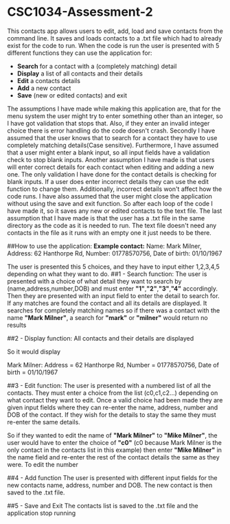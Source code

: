 # CSC1034-Assessment-2
This contacts app allows users to edit, add, load and save contacts from the command line.
It saves and loads contacts to a .txt file which had to already exist for the code to run.
When the code is run the user is presented with 5 different functions they can use the application
for:
* **Search** for a contact with a (completely matching) detail 
* **Display** a list of all contacts and their details
* **Edit** a contacts details
* **Add** a new contact
* **Save** (new or edited contacts) and exit

The assumptions I have made while making this application are, that for
the menu system the user might try to enter something other than
an integer, so I have got validation that stops that. Also, if they enter 
an invalid integer choice there is error handling do the code doesn't crash. 
Secondly I have assumed that the user knows that to search
for a contact they have to use completely matching details(Case sensitive). Furthermore, 
I have assumed that a user might enter a blank input, so all input fields have a validation check to 
stop blank inputs. Another assumption I have made is that users will enter correct details for each contact when 
editing and adding a new one. The only validation I have done for the contact details is checking for blank inputs.
If a user does enter incorrect details they can use the edit function to change them. Additionally, incorrect details won't 
affect how the code runs. I have also assumed that the user might close the application without using the save and exit
function. So after each loop of the code I have made it, so it saves any new or edited contacts to the text file.
The last assumption that I have made is that the user has a .txt file in the same directory as the code as it is needed to run.
The text file doesn't need any contacts in the file as it runs with an empty one it just needs to be there.

##How to use the application:
**Example contact:**
Name: Mark Milner, Address: 62 Hanthorpe Rd, Number: 01778570756, Date of birth: 01/10/1967

The user is presented this 5 choices, and they have to input either 1,2,3,4,5 depending on 
what they want to do.
##1 - Search function:
The user is presented with a choice of what detail they want to search by (name,address,number,DOB)
and must enter **"1"**,**"2"**,**"3"**,**"4"** accordingly. Then they are presented with an input field to enter the detail to search for. If any matches
are found the contact and all its details are displayed. It searches for completely matching names so if there was a contact with
the name **"Mark Milner"**, a search for **"mark"** or **"milner"** would return no results

##2 - Display function:
All contacts and their details are displayed

So it would display

Mark Milner: Address = 62 Hanthorpe Rd, Number = 01778570756, Date of birth = 01/10/1967

##3 - Edit function:
The user is presented with a numbered list of all the contacts. They must enter a choice from the list (c0,c1,c2...) 
depending on what contact they want to edit. Once a valid
choice had been made they are given input fields where they can re-enter the
name, address, number and DOB of the contact. If they wish for the details to stay the same
they must re-enter the same details.

So if they wanted to edit the name of **"Mark Milner"** to **"Mike Milner"**, the user would have to enter the choice of 
**"c0"** (c0 because Mark Milner is the only contact in the contacts list in this example) 
then enter **"Mike Milner"** in the
name field and re-enter the rest of the contact details the same as they were.
To edit the number

##4 - Add function
The user is presented with different input fields for the new contacts name, address, number and DOB.
The new contact is then saved to the .txt file.

##5 - Save and Exit
The contacts list is saved to the .txt file and the application stop running

